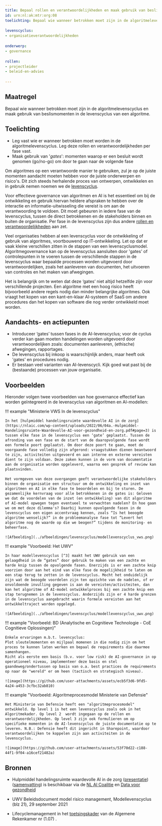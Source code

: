 ```yaml
---
title: Bepaal rollen en verantwoordelijkheden en maak gebruik van beslismomenten in de algoritmelevenscyclus
id: urn:nl:ak:mtr:org:08
toelichting: Bepaal wie wanneer betrokken moet zijn in de algoritmelevenscyclus en maak gebruik van beslismomenten in de levenscyclus van een algoritme.

levenscyclus:
- organisatieverantwoordelijkheden

onderwerp:
- governance

rollen:
- projectleider
- beleid-en-advies

---
```


<!-- tags -->

## Maatregel

Bepaal wie wanneer betrokken moet zijn in de algoritmelevenscyclus en maak gebruik van beslismomenten in de levenscyclus van een algoritme.

## Toelichting

- Leg vast wie er wanneer betrokken moet worden in de algoritmelevenscyclus. Leg deze rollen en verantwoordelijkheden per fase vast. 
- Maak gebruik van '*gates*': momenten waarop er een besluit wordt genomen (go/no-go) om door te gaan naar de volgende fase


Om algoritmes op een verantwoorde manier te gebruiken, zul je op de juiste momenten aandacht moeten hebben voor de juiste onderwerpen en risico's. Dit zich steeds herhalende proces van ontwerpen, ontwikkelen en in gebruik nemen noemen we de [levenscyclus](../levenscyclus/index.md). 

Voor effectieve governance van algoritmen en AI is het essentieel om bij de ontwikkeling en gebruik hiervan heldere afspraken te hebben over de interactie en informatie-uitwisseling die vereist is om aan de verantwoording te voldoen. 
Dit moet gebeuren in iedere fase van de levenscyclus, tussen de direct betrokkenen en de stakeholders binnen en buiten de organisatie. 
Per fase in de levenscyclus zijn dus andere [rollen en verantwoordelijkheden](2-owp-01-rollen-en-verantwoordelijkheden.md) aan zet. 

Veel organisaties hebben al een levenscyclus voor de ontwikkeling of gebruik van algoritmes, voortbouwend op IT-ontwikkeling. 
Let op dat er vaak kleine verschillen zitten in de stappen van een levenscyclusmodel.
Algoritmegovernance kan op de levenscyclus aansluiten door 'gates' of controlepunten in te voeren tussen de verschillende stappen in de levenscyclus waar bepaalde processen worden uitgevoerd door verantwoordelijken, zoals het aanleveren van documenten, het uitvoeren van controles en het maken van afwegingen. 

Het is belangrijk om te weten dat deze ‘gates’ niet altijd hetzelfde zijn voor verschillende projecten. 
Een algoritme met een hoog risico heeft bijvoorbeeld andere regels nodig dan minder belangrijke algoritmes. 
Ook vraagt het kopen van een kant-en-klaar AI-systeem of SaaS om andere procedures dan het kopen van software die nog verder ontwikkeld moet worden.
 
## Aandachts- en actiepunten
* Introduceer ‘gates’ tussen fases in de AI-levenscyclus; voor de cyclus verder kan gaan moeten handelingen worden uitgevoerd door verantwoordelijken zoals: documenten aanleveren, (ethische) afwegingen, rapportages.
* De levenscyclus bij inkoop is waarschijnlijk anders, maar heeft ook 'gates' en procedures nodig.
* Er bestaan veel varianten van AI-levenscycli. Kijk goed wat past bij de (bestaande) processen van jouw organisatie. 

## Voorbeelden

Hieronder volgen twee voorbeelden van hoe governance effectief kan worden geïntegreerd in de levenscyclus van algoritmen en AI-modellen:

!!! example "Ministerie VWS In de levenscyclus"

    In het [hulpmiddel handelingsruimte waardevolle AI in de zorg](https://nlaic.com/wp-content/uploads/2022/06/04a.-Hulpmiddel-Handelingsruimte-Waardevolle-AI-voor-gezondheid-en-zorg.pdf#page=3) is tussen elke fase in de levenscyclus een ‘gate’ geplaatst. Tussen de afronding van een fase en de start van de daaropvolgende fase wordt een formele poort geplaatst. Om door deze poort te gaan, moet de voorgaande fase volledig zijn afgerond: vraagstukken dienen beantwoord te zijn, activiteiten uitgevoerd en aan interne en externe vereisten dient te zijn voldaan. Deze zaken kunnen in de vorm van documentatie aan de organisatie worden opgeleverd, waarna een gesprek of review kan plaatsvinden.

    Het vormgeven van deze overgangen geeft verantwoordelijke stakeholders binnen de organisatie een structuur om de ontwikkeling en inzet van algoritmen en AI in elke fase te beoordelen en bij te sturen. De gezamenlijke kernvraag voor alle betrokkenen in de gates is: Geloven we dat de voordelen van de inzet (en ontwikkeling) van dit algoritme of AI-model opwegen tegen eventueel te verwachten nadelen? En hoe gaan we om met deze dilemma's? Daarbij kunnen opvolgende fasen in de levenscyclus een eigen accentvraag kennen, zoals “Is het beoogde algoritme wenselijk?” in de probleemanalyse fase tot “Levert het algoritme nog de waarde op die we beogen?” tijdens de monitoring- en beheerfase.

    ![Afbeelding](../afbeeldingen/levenscyclus/modellevenscyclus_vws.png)

!!! example "Voorbeeld: Het UWV" 

    In haar modellevenscyclus [^3] maakt het UWV gebruik van een gelaagdheid in de “gates” door gebruik te maken van een zachte en harde knip tussen de opvolgende fasen. Enerzijds is er een zachte knip voorzien door aan het eind van elke fase de mogelijkheid te laten om een stap terug te zetten in de levenscyclus. Mocht het onduidelijk zijn wat de beoogde voordelen zijn ten opzichte van de nadelen, of er onvoldoende invulling gegeven is aan de vereisten/activiteiten, dan kan het algoritme of AI-model ontwikkelproces bij een zachte knip een stap terugnemen in de levenscyclus. Anderzijds zijn er 4 harde grenzen in de levenscyclus aangebracht waarin formele vereisten aan het ontwikkeltraject worden opgelegd.

    ![Afbeelding](../afbeeldingen/levenscyclus/modellevenscyclus_uwv.png)


!!! example "Voorbeeld: BD (Analytische en Cognitieve Technologie - CoE Cognitieve Oplossingen)"

    Enkele ervaringen m.b.t. levencyclus:
    Plot sleutelmomenten en mijlpaal momenen in die nodig zijn om het proces te kunnen laten werken en bepaal de requirements die daarmee samenhangen.
    Richt als eerste een basis (b.v. voor low risk) de AI-governance in op operationeel niveau, implementeer deze basis en stel gaandeweg/ondertussen op basis van o.a. best practices de requirements op naar de "wereld" er om heen (tactisch en strategisch niveau). 

    ![image](https://github.com/user-attachments/assets/ecb5f3d6-9fd5-4a24-a453-3cfbc32ab810)

!!! example "Voorbeeld: Algoritmeprocesmodel Ministerie van Defensie"

    Het Ministerie van Defensie heeft een "algoritmeprocesmodel" ontwikkeld. Op level 1 is het een levenscyclus zoals ook in het Algoritmekader. Op level 2  wordt ingegaan op de rollen en verantwoordelijkheden. Op level 3 zijn ook formulieren om op specifieke momenten in de AI-levenscyclus de juiste documentatie op te leveren. N.B.: Defensie heeft dit ingericht in Sharepoint, waardoor verantwoordelijken te koppelen zijn aan activiteiten in de levenscyclus.

    ![image](https://github.com/user-attachments/assets/53f70d22-c188-44f1-9f04-a16cef21482a)


 
## Bronnen

- Hulpmiddel handelingsruimte waardevolle AI in de zorg ([presentatie](https://nlaic.com/wp-content/uploads/2022/06/04a.-Hulpmiddel-Handelingsruimte-Waardevolle-AI-voor-gezondheid-en-zorg.pdf))([samenvatting](https://nlaic.com/wp-content/uploads/2022/08/NLAIC_AI-Lifecycle-management-in-de-zorg-samenvatting_V1.2.pdf)) is beschikbaar via de [NL AI Coalitie](https://nlaic.com/toepassingsgebied/gezondheid-en-zorg/) en [Data voor gezondheid](https://www.datavoorgezondheid.nl/wegwijzer-ai-in-de-zorg/documenten/publicaties/2021/07/15/hulpmiddel-handelingsruimte-waardevolle-ai-voor-gezondheid)

- UWV Beleidsdocument model risico management, Modellevenscyclus (blz 21), 29 september 2021
- Lifecyclemanagement in het [toetsingskader](https://www.rekenkamer.nl/onderwerpen/algoritmes/documenten/publicaties/2024/05/15/het-toetsingskader-aan-de-slag) van de Algemene Rekenkamer nr (1.07) .

